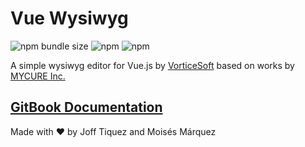 # Vue Wysiwyg

![npm bundle size](https://img.shields.io/bundlephobia/min/@mycure/vue-wysiwyg?style=flat-square) ![npm](https://img.shields.io/npm/v/@mycure/vue-wysiwyg?style=flat-square) ![npm](https://img.shields.io/npm/dw/@mycure/vue-wysiwyg?style=flat-square)

A simple wysiwyg editor for Vue.js by [VorticeSoft](https://vorticesoft.com) based on works by [MYCURE Inc.](https://mycure.md)

## [GitBook Documentation](https://oss.mycure.md/v/vue-wysiwyg/)

Made with ❤️ by Joff Tiquez and Moisés Márquez
